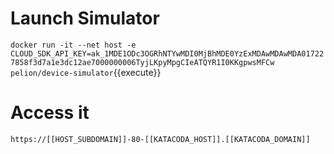 # Launch Simulator
`docker run -it --net host -e CLOUD_SDK_API_KEY=ak_1MDE1ODc3OGRhNTYwMDI0MjBhMDE0YzExMDAwMDAwMDA017227858f3d7a1e3dc12ae7000000006TyjLKpyMpgCIeATQYR1I0KKgpwsMFCw pelion/device-simulator`{{execute}}

# Access it
`https://[[HOST_SUBDOMAIN]]-80-[[KATACODA_HOST]].[[KATACODA_DOMAIN]]`